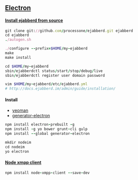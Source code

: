 ## [Electron](https://github.com/atom/electron)

#### [Install ejabberd from source](https://github.com/processone/ejabberd/wiki/Getting-started)

```ruby
git clone git://github.com/processone/ejabberd.git ejabberd
cd ejabberd
./autogen.sh

./configure --prefix=$HOME/my-ejabberd
make
make install

cd $HOME/my-ejabberd
sbin/ejabberdctl status/start/stop/debug/live
sbin/ejabberdctl register user domain password

vim $HOME/my-ejabberd/etc/ejabberd.yml
# http://docs.ejabberd.im/admin/guide/installation/
```

#### Install

* [yeoman](http://yeoman.io/learning/)
* [generator-electron](https://github.com/sindresorhus/generator-electron)

```ruby
npm install electron-prebuilt -g
npm install -g yo bower grunt-cli gulp
npm install --global generator-electron

mkdir nodeim
cd nodeim
yo electron
```

#### [Node xmpp client](https://github.com/node-xmpp/node-xmpp-client)

```ruby
npm install node-xmpp-client --save-dev
```
